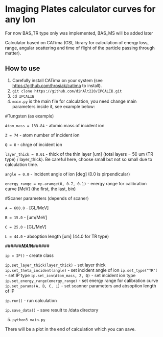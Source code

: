 # Imaging Plates calculator curves for any Ion

For now BAS_TR type only was implemented, BAS_MS will be added later

Calculator based on CATima (GSI, library for calculation of energy loss, range, angular scattering and time of flight of the particle passing through matter).

## How to use

1. Carefully install CATima on your system (see https://github.com/hrosiak/catima to install).
2. `git clone https://github.com/dinAlt220/IPCALIB.git`
3. `cd IPCALIB`
4. `main.py` is the main file for calculation, you need change main parameters inside it, see example below:

#Tungsten (as example)

`Atom_mass = 183.84` - atomic mass of incident ion

`Z = 74` - atom number of incident ion

`Q = 0` - chrge of incident ion


`layer_thick = 0.01` - thick of the thin layer [um] (total layers = 50 um (TR type) / layer_thick). Be careful here, choose small but not so small due to calculation time.

`angle = 0.0` - incident angle of ion [deg] (0.0 is pirpendicular)

`energy_range = np.arange(0, 0.7, 0.1)` - energy range for calibration curve [MeV] (the first, the last, bin)


#Scaner parameters (depends of scaner)

`A = 600.0` - [GL/MeV]

`B = 15.0` - [um/MeV]

`C = 25.0` - [GL/MeV]

`L = 44.0` - absoption length [um] (44.0 for TR type)


######___MAIN___######

`ip = IP()` - create class

`ip.set_layer_thick(layer_thick)` - set layer thick
`ip.set_theta_incident(angle)` - set incident angle of ion
`ip.set_type("TR")` - set IP type
`ip.set_ion(Atom_mass, Z, Q)` - set incident ion type
`ip.set_energy_range(energy_range)` - set energy range for calibration curve
`ip.set_params(A, B, C, L)` - set scanner parameters and absoption length of IP

`ip.run()` - run calculation

`ip.save_data()` - save result to /data directory 

5. `python3 main.py`

There will be a plot in the end of calculation which you can save.